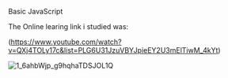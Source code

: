Basic JavaScript 

The Online learing link i studied was:

(https://www.youtube.com/watch?v=QXj4TOLy17c&list=PLG6U31JzuVBYJpieEY2U3mElTiwM_4kYt)


![1_6ahbWjp_g9hqhaTDSJOL1Q](https://user-images.githubusercontent.com/65357821/82758846-0394c180-9e0f-11ea-8b02-51f885eff3f5.png)
